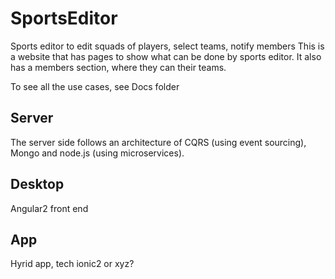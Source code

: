 # SportsEditor
Sports editor to edit squads of players, select teams, notify members
This is a website that has pages to show what can be done by sports editor.
It also has a members section, where they can their teams.

To see all the use cases, see Docs folder

## Server
The server side follows an architecture of CQRS (using event sourcing),
 Mongo and node.js (using microservices).

## Desktop
Angular2 front end

## App
Hyrid app, tech ionic2 or xyz?






